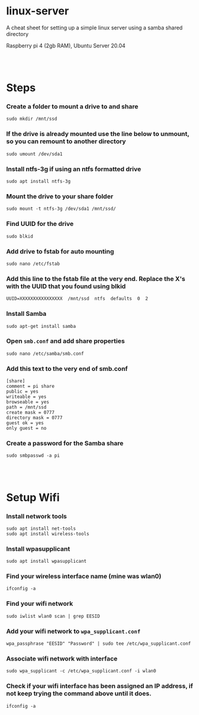 # linux-server
A cheat sheet for setting up a simple linux server using a samba shared directory

Raspberry pi 4 (2gb RAM), Ubuntu Server 20.04

</br>
</br>

# Steps

### Create a folder to mount a drive to and share
`sudo mkdir /mnt/ssd`

### If the drive is already mounted use the line below to unmount, so you can remount to another directory
`sudo umount /dev/sda1`

### Install ntfs-3g if using an ntfs formatted drive
`sudo apt install ntfs-3g`

### Mount the drive to your share folder
`sudo mount -t ntfs-3g /dev/sda1 /mnt/ssd/`

### Find UUID for the drive
`sudo blkid`

### Add drive to fstab for auto mounting
`sudo nano /etc/fstab`

### Add this line to the fstab file at the very end. Replace the X's with the UUID that you found using blkid
`UUID=XXXXXXXXXXXXXXXX  /mnt/ssd  ntfs  defaults  0  2`

### Install Samba
`sudo apt-get install samba`

### Open `smb.conf` and add share properties
`sudo nano /etc/samba/smb.conf`

### Add this text to the very end of smb.conf
```
[share]
comment = pi share
public = yes
writeable = yes
browseable = yes
path = /mnt/ssd
create mask = 0777
directory mask = 0777
guest ok = yes
only guest = no
```

### Create a password for the Samba share
`sudo smbpasswd -a pi`

</br>
</br>

# Setup Wifi

### Install network tools
`sudo apt install net-tools` </br>
`sudo apt install wireless-tools`

### Install wpasupplicant
`sudo apt install wpasupplicant`

### Find your wireless interface name (mine was wlan0)
`ifconfig -a`

### Find your wifi network 
`sudo iwlist wlan0 scan | grep EESID`

### Add your wifi network to `wpa_supplicant.conf`
`wpa_passphrase "EESID" "Password" | sudo tee /etc/wpa_supplicant.conf`

### Associate wifi network with interface
`sudo wpa_supplicant -c /etc/wpa_supplicant.conf -i wlan0`

### Check if your wifi interface has been assigned an IP address, if not keep trying the command above until it does.
`ifconfig -a`